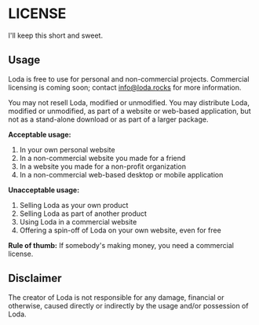 # LICENSE

I'll keep this short and sweet.

## Usage

Loda is free to use for personal and non-commercial projects. Commercial licensing is coming soon; contact [info@loda.rocks](mailto:info@loda.rocks) for more information.

You may not resell Loda, modified or unmodified. You may distribute Loda, modified or unmodified, as part of a website or web-based application, but not as a stand-alone download or as part of a larger package.

**Acceptable usage:**

1. In your own personal website
2. In a non-commercial website you made for a friend
3. In a website you made for a non-profit organization
4. In a non-commercial web-based desktop or mobile application

**Unacceptable usage:**

1. Selling Loda as your own product
2. Selling Loda as part of another product
3. Using Loda in a commercial website
4. Offering a spin-off of Loda on your own website, even for free

**Rule of thumb:** If somebody's making money, you need a commercial license.

## Disclaimer

The creator of Loda is not responsible for any damage, financial or otherwise, caused directly or indirectly by the usage and/or possession of Loda.
